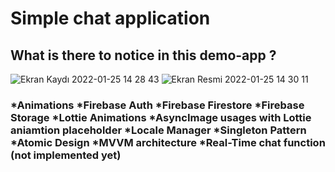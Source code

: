<h1> Simple chat application </h1>

<h2> What is there to notice in this demo-app ? </h2>

![Ekran Kaydı 2022-01-25 14 28 43](https://user-images.githubusercontent.com/89414084/150970776-8efc4a51-58f3-4ed0-b1fc-fd4aed2e980a.gif)
![Ekran Resmi 2022-01-25 14 30 11](https://user-images.githubusercontent.com/89414084/150971234-616fc48b-6431-42a3-833a-d0d2699d9d37.png)




<h3> 
*Animations
*Firebase Auth
*Firebase Firestore
*Firebase Storage
*Lottie Animations
*AsyncImage usages with Lottie aniamtion placeholder
*Locale Manager
*Singleton Pattern
*Atomic Design
*MVVM architecture
*Real-Time chat function (not implemented yet)
</h3>





